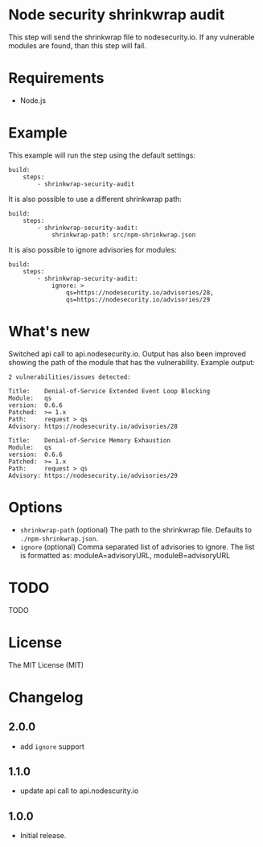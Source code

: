 # Node security shrinkwrap audit

This step will send the shrinkwrap file to nodesecurity.io. If any vulnerable modules are found, than this step will fail.

# Requirements

- Node.js

# Example

This example will run the step using the default settings:

```
build:
    steps:
        - shrinkwrap-security-audit
```

It is also possible to use a different shrinkwrap path:

```
build:
    steps:
        - shrinkwrap-security-audit:
        	shrinkwrap-path: src/npm-shrinkwrap.json
```

It is also possible to ignore advisories for modules:

```
build:
    steps:
        - shrinkwrap-security-audit:
            ignore: >
                qs=https://nodesecurity.io/advisories/28,
                qs=https://nodesecurity.io/advisories/29
```

# What's new

Switched api call to api.nodesecurity.io. Output has also been improved showing the path of the module  that has the vulnerability. Example output:

``` text
2 vulnerabilities/issues detected:

Title:    Denial-of-Service Extended Event Loop Blocking
Module:   qs
version:  0.6.6
Patched:  >= 1.x
Path:     request > qs
Advisory: https://nodesecurity.io/advisories/28

Title:    Denial-of-Service Memory Exhaustion
Module:   qs
version:  0.6.6
Patched:  >= 1.x
Path:     request > qs
Advisory: https://nodesecurity.io/advisories/29
```

# Options

- `shrinkwrap-path` (optional) The path to the shrinkwrap file. Defaults to `./npm-shrinkwrap.json`.
- `ignore` (optional) Comma separated list of advisories to ignore. The list is formatted as: moduleA=advisoryURL, moduleB=advisoryURL

# TODO

TODO

# License

The MIT License (MIT)

# Changelog

## 2.0.0
- add `ignore` support

## 1.1.0

- update api call to api.nodescurity.io

## 1.0.0

- Initial release.

